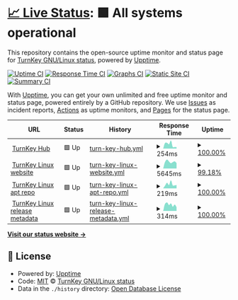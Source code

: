 # [📈 Live Status](https://turnkey-status.github.io/upptime): <!--live status--> **🟩 All systems operational**

This repository contains the open-source uptime monitor and status page for [TurnKey GNU/Linux status](https://www.turnkeylinux.org), powered by [Upptime](https://github.com/upptime/upptime).

[![Uptime CI](https://github.com/turnkey-status/upptime/workflows/Uptime%20CI/badge.svg)](https://github.com/turnkey-status/upptime/actions?query=workflow%3A%22Uptime+CI%22)
[![Response Time CI](https://github.com/turnkey-status/upptime/workflows/Response%20Time%20CI/badge.svg)](https://github.com/turnkey-status/upptime/actions?query=workflow%3A%22Response+Time+CI%22)
[![Graphs CI](https://github.com/turnkey-status/upptime/workflows/Graphs%20CI/badge.svg)](https://github.com/turnkey-status/upptime/actions?query=workflow%3A%22Graphs+CI%22)
[![Static Site CI](https://github.com/turnkey-status/upptime/workflows/Static%20Site%20CI/badge.svg)](https://github.com/turnkey-status/upptime/actions?query=workflow%3A%22Static+Site+CI%22)
[![Summary CI](https://github.com/turnkey-status/upptime/workflows/Summary%20CI/badge.svg)](https://github.com/turnkey-status/upptime/actions?query=workflow%3A%22Summary+CI%22)

With [Upptime](https://upptime.js.org), you can get your own unlimited and free uptime monitor and status page, powered entirely by a GitHub repository. We use [Issues](https://github.com/turnkey-status/upptime/issues) as incident reports, [Actions](https://github.com/turnkey-status/upptime/actions) as uptime monitors, and [Pages](https://turnkey-status.github.io/upptime) for the status page.

<!--start: status pages-->
<!-- This summary is generated by Upptime (https://github.com/upptime/upptime) -->
<!-- Do not edit this manually, your changes will be overwritten -->
<!-- prettier-ignore -->
| URL | Status | History | Response Time | Uptime |
| --- | ------ | ------- | ------------- | ------ |
| <img alt="" src="https://favicons.githubusercontent.com/hub.turnkeylinux.org" height="13"> [TurnKey Hub](https://hub.turnkeylinux.org) | 🟩 Up | [turn-key-hub.yml](https://github.com/turnkey-status/upptime/commits/HEAD/history/turn-key-hub.yml) | <details><summary><img alt="Response time graph" src="./graphs/turn-key-hub/response-time-week.png" height="20"> 254ms</summary><br><a href="https://turnkey-status.github.io/upptime/history/turn-key-hub"><img alt="Response time 230" src="https://img.shields.io/endpoint?url=https%3A%2F%2Fraw.githubusercontent.com%2Fturnkey-status%2Fupptime%2FHEAD%2Fapi%2Fturn-key-hub%2Fresponse-time.json"></a><br><a href="https://turnkey-status.github.io/upptime/history/turn-key-hub"><img alt="24-hour response time 244" src="https://img.shields.io/endpoint?url=https%3A%2F%2Fraw.githubusercontent.com%2Fturnkey-status%2Fupptime%2FHEAD%2Fapi%2Fturn-key-hub%2Fresponse-time-day.json"></a><br><a href="https://turnkey-status.github.io/upptime/history/turn-key-hub"><img alt="7-day response time 254" src="https://img.shields.io/endpoint?url=https%3A%2F%2Fraw.githubusercontent.com%2Fturnkey-status%2Fupptime%2FHEAD%2Fapi%2Fturn-key-hub%2Fresponse-time-week.json"></a><br><a href="https://turnkey-status.github.io/upptime/history/turn-key-hub"><img alt="30-day response time 230" src="https://img.shields.io/endpoint?url=https%3A%2F%2Fraw.githubusercontent.com%2Fturnkey-status%2Fupptime%2FHEAD%2Fapi%2Fturn-key-hub%2Fresponse-time-month.json"></a><br><a href="https://turnkey-status.github.io/upptime/history/turn-key-hub"><img alt="1-year response time 230" src="https://img.shields.io/endpoint?url=https%3A%2F%2Fraw.githubusercontent.com%2Fturnkey-status%2Fupptime%2FHEAD%2Fapi%2Fturn-key-hub%2Fresponse-time-year.json"></a></details> | <details><summary><a href="https://turnkey-status.github.io/upptime/history/turn-key-hub">100.00%</a></summary><a href="https://turnkey-status.github.io/upptime/history/turn-key-hub"><img alt="All-time uptime 100.00%" src="https://img.shields.io/endpoint?url=https%3A%2F%2Fraw.githubusercontent.com%2Fturnkey-status%2Fupptime%2FHEAD%2Fapi%2Fturn-key-hub%2Fuptime.json"></a><br><a href="https://turnkey-status.github.io/upptime/history/turn-key-hub"><img alt="24-hour uptime 100.00%" src="https://img.shields.io/endpoint?url=https%3A%2F%2Fraw.githubusercontent.com%2Fturnkey-status%2Fupptime%2FHEAD%2Fapi%2Fturn-key-hub%2Fuptime-day.json"></a><br><a href="https://turnkey-status.github.io/upptime/history/turn-key-hub"><img alt="7-day uptime 100.00%" src="https://img.shields.io/endpoint?url=https%3A%2F%2Fraw.githubusercontent.com%2Fturnkey-status%2Fupptime%2FHEAD%2Fapi%2Fturn-key-hub%2Fuptime-week.json"></a><br><a href="https://turnkey-status.github.io/upptime/history/turn-key-hub"><img alt="30-day uptime 100.00%" src="https://img.shields.io/endpoint?url=https%3A%2F%2Fraw.githubusercontent.com%2Fturnkey-status%2Fupptime%2FHEAD%2Fapi%2Fturn-key-hub%2Fuptime-month.json"></a><br><a href="https://turnkey-status.github.io/upptime/history/turn-key-hub"><img alt="1-year uptime 100.00%" src="https://img.shields.io/endpoint?url=https%3A%2F%2Fraw.githubusercontent.com%2Fturnkey-status%2Fupptime%2FHEAD%2Fapi%2Fturn-key-hub%2Fuptime-year.json"></a></details>
| <img alt="" src="https://favicons.githubusercontent.com/www.turnkeylinux.org" height="13"> [TurnKey Linux website](https://www.turnkeylinux.org) | 🟩 Up | [turn-key-linux-website.yml](https://github.com/turnkey-status/upptime/commits/HEAD/history/turn-key-linux-website.yml) | <details><summary><img alt="Response time graph" src="./graphs/turn-key-linux-website/response-time-week.png" height="20"> 5645ms</summary><br><a href="https://turnkey-status.github.io/upptime/history/turn-key-linux-website"><img alt="Response time 2468" src="https://img.shields.io/endpoint?url=https%3A%2F%2Fraw.githubusercontent.com%2Fturnkey-status%2Fupptime%2FHEAD%2Fapi%2Fturn-key-linux-website%2Fresponse-time.json"></a><br><a href="https://turnkey-status.github.io/upptime/history/turn-key-linux-website"><img alt="24-hour response time 849" src="https://img.shields.io/endpoint?url=https%3A%2F%2Fraw.githubusercontent.com%2Fturnkey-status%2Fupptime%2FHEAD%2Fapi%2Fturn-key-linux-website%2Fresponse-time-day.json"></a><br><a href="https://turnkey-status.github.io/upptime/history/turn-key-linux-website"><img alt="7-day response time 5645" src="https://img.shields.io/endpoint?url=https%3A%2F%2Fraw.githubusercontent.com%2Fturnkey-status%2Fupptime%2FHEAD%2Fapi%2Fturn-key-linux-website%2Fresponse-time-week.json"></a><br><a href="https://turnkey-status.github.io/upptime/history/turn-key-linux-website"><img alt="30-day response time 2468" src="https://img.shields.io/endpoint?url=https%3A%2F%2Fraw.githubusercontent.com%2Fturnkey-status%2Fupptime%2FHEAD%2Fapi%2Fturn-key-linux-website%2Fresponse-time-month.json"></a><br><a href="https://turnkey-status.github.io/upptime/history/turn-key-linux-website"><img alt="1-year response time 2468" src="https://img.shields.io/endpoint?url=https%3A%2F%2Fraw.githubusercontent.com%2Fturnkey-status%2Fupptime%2FHEAD%2Fapi%2Fturn-key-linux-website%2Fresponse-time-year.json"></a></details> | <details><summary><a href="https://turnkey-status.github.io/upptime/history/turn-key-linux-website">99.18%</a></summary><a href="https://turnkey-status.github.io/upptime/history/turn-key-linux-website"><img alt="All-time uptime 99.16%" src="https://img.shields.io/endpoint?url=https%3A%2F%2Fraw.githubusercontent.com%2Fturnkey-status%2Fupptime%2FHEAD%2Fapi%2Fturn-key-linux-website%2Fuptime.json"></a><br><a href="https://turnkey-status.github.io/upptime/history/turn-key-linux-website"><img alt="24-hour uptime 100.00%" src="https://img.shields.io/endpoint?url=https%3A%2F%2Fraw.githubusercontent.com%2Fturnkey-status%2Fupptime%2FHEAD%2Fapi%2Fturn-key-linux-website%2Fuptime-day.json"></a><br><a href="https://turnkey-status.github.io/upptime/history/turn-key-linux-website"><img alt="7-day uptime 99.18%" src="https://img.shields.io/endpoint?url=https%3A%2F%2Fraw.githubusercontent.com%2Fturnkey-status%2Fupptime%2FHEAD%2Fapi%2Fturn-key-linux-website%2Fuptime-week.json"></a><br><a href="https://turnkey-status.github.io/upptime/history/turn-key-linux-website"><img alt="30-day uptime 99.16%" src="https://img.shields.io/endpoint?url=https%3A%2F%2Fraw.githubusercontent.com%2Fturnkey-status%2Fupptime%2FHEAD%2Fapi%2Fturn-key-linux-website%2Fuptime-month.json"></a><br><a href="https://turnkey-status.github.io/upptime/history/turn-key-linux-website"><img alt="1-year uptime 99.16%" src="https://img.shields.io/endpoint?url=https%3A%2F%2Fraw.githubusercontent.com%2Fturnkey-status%2Fupptime%2FHEAD%2Fapi%2Fturn-key-linux-website%2Fuptime-year.json"></a></details>
| <img alt="" src="https://favicons.githubusercontent.com/archive.turnkeylinux.org" height="13"> [TurnKey Linux apt repo](http://archive.turnkeylinux.org) | 🟩 Up | [turn-key-linux-apt-repo.yml](https://github.com/turnkey-status/upptime/commits/HEAD/history/turn-key-linux-apt-repo.yml) | <details><summary><img alt="Response time graph" src="./graphs/turn-key-linux-apt-repo/response-time-week.png" height="20"> 219ms</summary><br><a href="https://turnkey-status.github.io/upptime/history/turn-key-linux-apt-repo"><img alt="Response time 205" src="https://img.shields.io/endpoint?url=https%3A%2F%2Fraw.githubusercontent.com%2Fturnkey-status%2Fupptime%2FHEAD%2Fapi%2Fturn-key-linux-apt-repo%2Fresponse-time.json"></a><br><a href="https://turnkey-status.github.io/upptime/history/turn-key-linux-apt-repo"><img alt="24-hour response time 366" src="https://img.shields.io/endpoint?url=https%3A%2F%2Fraw.githubusercontent.com%2Fturnkey-status%2Fupptime%2FHEAD%2Fapi%2Fturn-key-linux-apt-repo%2Fresponse-time-day.json"></a><br><a href="https://turnkey-status.github.io/upptime/history/turn-key-linux-apt-repo"><img alt="7-day response time 219" src="https://img.shields.io/endpoint?url=https%3A%2F%2Fraw.githubusercontent.com%2Fturnkey-status%2Fupptime%2FHEAD%2Fapi%2Fturn-key-linux-apt-repo%2Fresponse-time-week.json"></a><br><a href="https://turnkey-status.github.io/upptime/history/turn-key-linux-apt-repo"><img alt="30-day response time 205" src="https://img.shields.io/endpoint?url=https%3A%2F%2Fraw.githubusercontent.com%2Fturnkey-status%2Fupptime%2FHEAD%2Fapi%2Fturn-key-linux-apt-repo%2Fresponse-time-month.json"></a><br><a href="https://turnkey-status.github.io/upptime/history/turn-key-linux-apt-repo"><img alt="1-year response time 205" src="https://img.shields.io/endpoint?url=https%3A%2F%2Fraw.githubusercontent.com%2Fturnkey-status%2Fupptime%2FHEAD%2Fapi%2Fturn-key-linux-apt-repo%2Fresponse-time-year.json"></a></details> | <details><summary><a href="https://turnkey-status.github.io/upptime/history/turn-key-linux-apt-repo">100.00%</a></summary><a href="https://turnkey-status.github.io/upptime/history/turn-key-linux-apt-repo"><img alt="All-time uptime 100.00%" src="https://img.shields.io/endpoint?url=https%3A%2F%2Fraw.githubusercontent.com%2Fturnkey-status%2Fupptime%2FHEAD%2Fapi%2Fturn-key-linux-apt-repo%2Fuptime.json"></a><br><a href="https://turnkey-status.github.io/upptime/history/turn-key-linux-apt-repo"><img alt="24-hour uptime 100.00%" src="https://img.shields.io/endpoint?url=https%3A%2F%2Fraw.githubusercontent.com%2Fturnkey-status%2Fupptime%2FHEAD%2Fapi%2Fturn-key-linux-apt-repo%2Fuptime-day.json"></a><br><a href="https://turnkey-status.github.io/upptime/history/turn-key-linux-apt-repo"><img alt="7-day uptime 100.00%" src="https://img.shields.io/endpoint?url=https%3A%2F%2Fraw.githubusercontent.com%2Fturnkey-status%2Fupptime%2FHEAD%2Fapi%2Fturn-key-linux-apt-repo%2Fuptime-week.json"></a><br><a href="https://turnkey-status.github.io/upptime/history/turn-key-linux-apt-repo"><img alt="30-day uptime 100.00%" src="https://img.shields.io/endpoint?url=https%3A%2F%2Fraw.githubusercontent.com%2Fturnkey-status%2Fupptime%2FHEAD%2Fapi%2Fturn-key-linux-apt-repo%2Fuptime-month.json"></a><br><a href="https://turnkey-status.github.io/upptime/history/turn-key-linux-apt-repo"><img alt="1-year uptime 100.00%" src="https://img.shields.io/endpoint?url=https%3A%2F%2Fraw.githubusercontent.com%2Fturnkey-status%2Fupptime%2FHEAD%2Fapi%2Fturn-key-linux-apt-repo%2Fuptime-year.json"></a></details>
| <img alt="" src="https://favicons.githubusercontent.com/releases.turnkeylinux.org" height="13"> [TurnKey Linux release metadata](https://releases.turnkeylinux.org) | 🟩 Up | [turn-key-linux-release-metadata.yml](https://github.com/turnkey-status/upptime/commits/HEAD/history/turn-key-linux-release-metadata.yml) | <details><summary><img alt="Response time graph" src="./graphs/turn-key-linux-release-metadata/response-time-week.png" height="20"> 314ms</summary><br><a href="https://turnkey-status.github.io/upptime/history/turn-key-linux-release-metadata"><img alt="Response time 330" src="https://img.shields.io/endpoint?url=https%3A%2F%2Fraw.githubusercontent.com%2Fturnkey-status%2Fupptime%2FHEAD%2Fapi%2Fturn-key-linux-release-metadata%2Fresponse-time.json"></a><br><a href="https://turnkey-status.github.io/upptime/history/turn-key-linux-release-metadata"><img alt="24-hour response time 324" src="https://img.shields.io/endpoint?url=https%3A%2F%2Fraw.githubusercontent.com%2Fturnkey-status%2Fupptime%2FHEAD%2Fapi%2Fturn-key-linux-release-metadata%2Fresponse-time-day.json"></a><br><a href="https://turnkey-status.github.io/upptime/history/turn-key-linux-release-metadata"><img alt="7-day response time 314" src="https://img.shields.io/endpoint?url=https%3A%2F%2Fraw.githubusercontent.com%2Fturnkey-status%2Fupptime%2FHEAD%2Fapi%2Fturn-key-linux-release-metadata%2Fresponse-time-week.json"></a><br><a href="https://turnkey-status.github.io/upptime/history/turn-key-linux-release-metadata"><img alt="30-day response time 330" src="https://img.shields.io/endpoint?url=https%3A%2F%2Fraw.githubusercontent.com%2Fturnkey-status%2Fupptime%2FHEAD%2Fapi%2Fturn-key-linux-release-metadata%2Fresponse-time-month.json"></a><br><a href="https://turnkey-status.github.io/upptime/history/turn-key-linux-release-metadata"><img alt="1-year response time 330" src="https://img.shields.io/endpoint?url=https%3A%2F%2Fraw.githubusercontent.com%2Fturnkey-status%2Fupptime%2FHEAD%2Fapi%2Fturn-key-linux-release-metadata%2Fresponse-time-year.json"></a></details> | <details><summary><a href="https://turnkey-status.github.io/upptime/history/turn-key-linux-release-metadata">100.00%</a></summary><a href="https://turnkey-status.github.io/upptime/history/turn-key-linux-release-metadata"><img alt="All-time uptime 100.00%" src="https://img.shields.io/endpoint?url=https%3A%2F%2Fraw.githubusercontent.com%2Fturnkey-status%2Fupptime%2FHEAD%2Fapi%2Fturn-key-linux-release-metadata%2Fuptime.json"></a><br><a href="https://turnkey-status.github.io/upptime/history/turn-key-linux-release-metadata"><img alt="24-hour uptime 100.00%" src="https://img.shields.io/endpoint?url=https%3A%2F%2Fraw.githubusercontent.com%2Fturnkey-status%2Fupptime%2FHEAD%2Fapi%2Fturn-key-linux-release-metadata%2Fuptime-day.json"></a><br><a href="https://turnkey-status.github.io/upptime/history/turn-key-linux-release-metadata"><img alt="7-day uptime 100.00%" src="https://img.shields.io/endpoint?url=https%3A%2F%2Fraw.githubusercontent.com%2Fturnkey-status%2Fupptime%2FHEAD%2Fapi%2Fturn-key-linux-release-metadata%2Fuptime-week.json"></a><br><a href="https://turnkey-status.github.io/upptime/history/turn-key-linux-release-metadata"><img alt="30-day uptime 100.00%" src="https://img.shields.io/endpoint?url=https%3A%2F%2Fraw.githubusercontent.com%2Fturnkey-status%2Fupptime%2FHEAD%2Fapi%2Fturn-key-linux-release-metadata%2Fuptime-month.json"></a><br><a href="https://turnkey-status.github.io/upptime/history/turn-key-linux-release-metadata"><img alt="1-year uptime 100.00%" src="https://img.shields.io/endpoint?url=https%3A%2F%2Fraw.githubusercontent.com%2Fturnkey-status%2Fupptime%2FHEAD%2Fapi%2Fturn-key-linux-release-metadata%2Fuptime-year.json"></a></details>

<!--end: status pages-->

[**Visit our status website →**](https://turnkey-status.github.io/upptime)

## 📄 License

- Powered by: [Upptime](https://github.com/upptime/upptime)
- Code: [MIT](./LICENSE) © [TurnKey GNU/Linux status](https://www.turnkeylinux.org)
- Data in the `./history` directory: [Open Database License](https://opendatacommons.org/licenses/odbl/1-0/)
